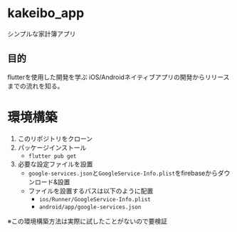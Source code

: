 # kakeibo_app
シンプルな家計簿アプリ

## 目的
flutterを使用した開発を学ぶ
iOS/Androidネイティブアプリの開発からリリースまでの流れを知る。

# 環境構築
1. このリポジトリをクローン
1. パッケージインストール
   - `flutter pub get`
1. 必要な設定ファイルを設置
   - `google-services.json`と`GoogleService-Info.plist`をfirebaseからダウンロード&設置
   - ファイルを設置するパスは以下のように配置
      - `ios/Runner/GoogleService-Info.plist`
      - `android/app/google-services.json`

※この環境構築方法は実際に試したことがないので要検証